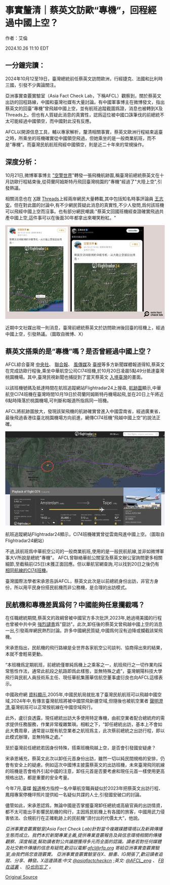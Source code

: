 # 事實釐清｜蔡英文訪歐“專機”，回程經過中國上空？

作者：艾倫

2024.10.26 11:10 EDT

## 一分鐘完讀：

2024年10月12至19日，臺灣總統前任蔡英文訪問歐洲，行經捷克、法國和比利時三國，引發不少輿論關注。

亞洲事實查覈實驗室（Asia Fact Check Lab，下稱AFCL）觀察到，關於蔡英文出訪的回程路線，中國和臺灣社媒有大量討論。有中國軍事博主在微博發文，指出蔡英文的回臺“專機”曾飛越中國上空，並有航班追蹤截圖爲證，消息也被轉到X及Threads上。但也有人質疑此消息的真實性，認爲這位被中國口誅筆伐的前總統不太可能經過中國領空，而中國對此沒有反應。

AFCL以開源信息工具，輔以專家解析，釐清相關事實，蔡英文歐洲行程結束返臺之時，所乘坐的班機確實從中國領空飛過，但她乘坐的是一般商業航班，而不是”專機”。而臺灣民航航班飛經中國領空，則是近二十年來的常規操作。

## 深度分析：

10月21日,微博軍事博主 ["空警世界](https://weibo.com/2001530981/OCznUyYzw#comment)"轉發一張飛機航跡圖,稱臺灣前總統蔡英文在十月訪歐行程結束後,從荷蘭阿姆斯特丹飛回臺灣桃園的"專機"經過了"大陸上空",引發熱議。

相關消息也在 [X](https://x.com/Mise_ad2301/status/1848538949582790813)跟 [Threads](https://www.threads.net/@tsiu_ho_ui/post/DBa8T7dyrQk)上經兩岸網民大量轉載,其中包括知名時事評論員 [王志安](https://x.com/wangzhian8848/status/1848955898464768342)。但在對此圖的討論中,有不少網民質疑此消息的真實性,不少人發問,爲何該班機可以飛經中國上空而沒事。也有部分網民嘲諷:"蔡英文回國班機經查證確實飛過共產中國上空,這件事可以在後面30年都拿出來嘲笑粉紅。"

![圖1 (5).jpg](images/T4OYKS7OBKSI3VHN7CPUX3X6FM.jpg)

近期中文社媒出現一則消息，臺灣前總統蔡英文於訪問歐洲後回臺的班機上，經過中國上空，引發熱議。（圖取自微博、X）

## 蔡英文搭乘的是“專機”嗎？是否曾經過中國上空？

AFCL綜合臺灣 [中央社](https://www.cna.com.tw/news/aipl/202410200011.aspx)、 [聯合報](https://udn.com/news/story/6656/8303486)、 [風傳媒](https://www.storm.mg/article/5258188)及 [臺視](https://news.ttv.com.tw/news/11310200000300W)等多方新聞媒體報道得知,蔡英文在完成訪歐行程後,乘坐中華航空公司CI74班機,於10月20日凌晨5點49分抵達臺灣桃園機場。其中,臺灣民視新聞也捕捉到了當天蔡英文 [入境臺灣](https://www.youtube.com/watch?v=YeQbjJtHKFM)的畫面。

以該班機號碼及抵達時間在航班追蹤網站Flightradar24上搜尋, [航跡圖](https://www.flightradar24.com/data/flights/ci74#379c990d)顯示,中華航空CI74班機在臺灣時間10月19日於荷蘭阿姆斯特丹機場起飛,並在20日上午將近6點時降落於桃園機場,可判斷和報道所指爲同一班機。

AFCL將航跡圖放大，發現該架飛機的航跡確實曾進入中國雲南省，經過廣東省，最後飛過香港往臺北桃園機場方向前進，網傳CI74班機“飛越中國上空”的說法正確。

![圖2 (3).jpg](images/HUOP2VOO462B7X2WXLYBH4MOHA.jpg)

航班追蹤網站Flightradar24顯示，CI74班機確實曾從雲南飛進中國上空。（圖取自Flightradar24網站）

不過,該航班爲中華航空公司的一般商業航班,使用的是一般民航航線,並非如微博軍事大V所說是總統"專機"。 AFCL曾聯絡華航公關室及蔡英文辦公室詢問更多相關細節,至截稿前(25日)未獲正面回應。但以華航官網查詢,可以找到20日之後仍有 [相同航線的CI74班機](https://www.china-airlines.com/hk/zh/fly/flight-status/flight-status-result)。

臺灣國際法學者宋承恩告訴AFCL，蔡英文此次是以前總統身份出訪，非官方身份，所以用平民身份搭民航機而非公務機，是合理的出訪模式。

## 民航機和專機差異爲何？中國能夠任意攔截嗎？

在任職總統期間,蔡英文的政綱曾被中國官方多次批評,2023年,她過境美國的行程也曾被中共中央 [強烈譴責](http://www.gwytb.gov.cn/m/news/202304/t20230406_12524132.htm)爲"竄訪"。此次,卸任後的蔡英文曾飛越中國上空的消息一出,引發兩岸網民熱烈討論。許多中國網民質疑,中國爲何沒有迫降或攔截該架飛機。

宋承恩指出，民航機的飛行路線是全世界各家航空公司談判、協商得出來的結果，本就不會輕易更動。

“本班機爲定期航班，前總統僅單純爲機上之乘客之一，航班飛行之一切作業均採常態性作法，通常此航段之航路即爲此樣態，並無特殊之處”，臺灣朝陽科技大學飛行與民航人員技術系主任、現任華航集團華信航空董事盧衍良也向AFCL這樣表示。

中國政府網 [資料顯示](https://www.gov.cn/gzdt/2005-09/03/content_28834.htm),2005年,中國民航局就批准了臺灣民航航班可以飛越中國空域,2024年中,有傳言臺灣航班將被中國禁飛新疆空域,但隨後也被航空業者 [聲明澄清](https://www.worldjournal.com/wj/story/121220/8002518?zh-cn),臺灣航班可以正常按航線在中國空域飛行。

此外，盧衍良透露，現任總統出訪大多使用特定專機，由航空業者配合總統府的需求提供任務服務，作業非常複雜繁瑣。相較之下，“卸任總統出訪，基本上不會如此大費周章，通常是以既有航空業者之航班爲主，此次蔡前總統之出訪行程，即以此模式辦理，並無特殊之處。”

至於臺灣前任總統若因身份特殊，搭乘班機飛越上空，是否會引發國安疑慮？

宋承恩補充，蔡英文此次以卸任元首身份出訪，雖然一切以純民間規格的安排，仍會有安全上的疑慮。例如這次中國博主披露蔡英文的出訪班機，未來臺灣飛同航線的班機是否會格外引起中國的注意，卸任元首是否要考慮和現任元首一樣使用更高規格出訪，都是重要的安全考量。

今年7月,臺媒 [報道](https://news.pts.org.tw/article/699207)檢方指控一名中華航空職員疑似於2023年把蔡英文出訪行程、鳳翔專案停機坪照片提供給一名疑似共諜的人士,引發國安破口的討論。

儘管如此，宋承恩認爲，無論中國是否掌握臺灣卸任總統或高級官員的出訪情資，都不太可能出手影響民航機的飛行，主因爲民航機上有各國的旅客，中國用武力侵害依法、合規航行在正確軌跡上的民航機“須付出的代價太大”，他說。

*亞洲事實查覈實驗室(Asia Fact Check Lab)針對當今複雜媒體環境以及新興傳播生態而成立。我們本於新聞專業主義,提供專業查覈報告及與信息環境相關的傳播觀察、深度報道,幫助讀者對公共議題獲得多元而全面的認識。讀者若對任何媒體及社交軟件傳播的信息有疑問,歡迎以電郵*  [*afcl@rfa.org*](mailto:afcl@rfa.org)  *寄給亞洲事實查覈實驗室,由我們爲您查證覈實。* *亞洲事實查覈實驗室在X、臉書、IG開張了,歡迎讀者追蹤、分享、轉發。X這邊請進:中文*  [*@asiafactcheckcn*](https://twitter.com/asiafactcheckcn)  *;英文:*  [*@AFCL\_eng*](https://twitter.com/AFCL_eng)  *、*  [*FB在這裏*](https://www.facebook.com/asiafactchecklabcn)  *、*  [*IG也別忘了*](https://www.instagram.com/asiafactchecklab/)  *。*



[Original Source](https://www.rfa.org/mandarin/shishi-hecha/hc-tsai-flight-chinese-airspace-10262024110940.html)